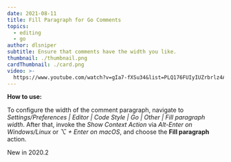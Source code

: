 ```yaml
---
date: 2021-08-11
title: Fill Paragraph for Go Comments
topics:
  - editing
  - go
author: dlsniper
subtitle: Ensure that comments have the width you like.
thumbnail: ./thumbnail.png
cardThumbnail: ./card.png
video: >-
  https://www.youtube.com/watch?v=gIa7-fXSu34&list=PLQ176FUIyIUZrbrlz4AY1V8VzBJKZyVlW&index=42
---
```

**How to use:**

To configure the width of the comment paragraph, navigate to _Settings/Preferences | Editor | Code Style | Go | Other | Fill paragraph width_. After that, invoke the _Show Context Action_ via _Alt-Enter on Windows/Linux_ or _⌥ + Enter on macOS_, and choose the **Fill paragraph** action.

<span class="tag is-rounded">New in 2020.2</span>
